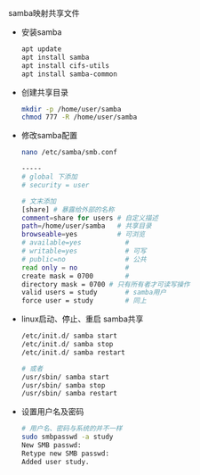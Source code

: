 samba映射共享文件

+ 安装samba

  ```bash
  apt update
  apt install samba
  apt install cifs-utils
  apt install samba-common
  ```

  

+ 创建共享目录

  ```bash
  mkdir -p /home/user/samba
  chmod 777 -R /home/user/samba
  ```



+ 修改samba配置

  ```bash
  nano /etc/samba/smb.conf
  
  -----
  # global 下添加
  # security = user
  
  # 文末添加
  [share] # 暴露给外部的名称
  comment=share for users # 自定义描述
  path=/home/user/samba   # 共享目录
  browseable=yes          # 可浏览
  # available=yes           #
  # writable=yes            # 可写
  # public=no               # 公共
  read only = no			# 
  create mask = 0700		# 
  directory mask = 0700	# 只有所有者才可读写操作
  valid users = study		# samba用户
  force user = study		# 同上
  ```



+ linux启动、停止、重启 samba共享

  ```bash
  /etc/init.d/ samba start
  /etc/init.d/ samba stop
  /etc/init.d/ samba restart
  
  # 或者
  /usr/sbin/ samba start
  /usr/sbin/ samba stop
  /usr/sbin/ samba restart
  ```




+ 设置用户名及密码

  ```bash
  # 用户名、密码与系统的并不一样
  sudo smbpasswd -a study
  New SMB passwd:
  Retype new SMB passwd:
  Added user study.
  ```

  